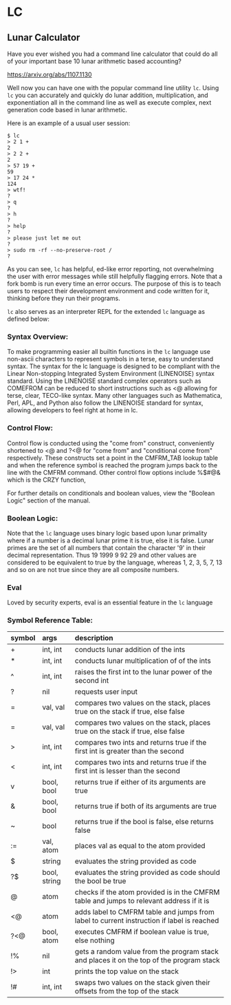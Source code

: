 # LC
## Lunar Calculator

Have you ever wished you had a command line calculator that could do all of your important base 10 lunar arithmetic based accounting?

https://arxiv.org/abs/1107.1130

Well now you can have one with the popular command line utility `lc`. Using `lc` you can accurately and quickly do lunar addition, multiplication, and exponentiation all in the command line as well as execute complex, next generation code based in lunar arithmetic.

Here is an example of a usual user session:
```
$ lc
> 2 1 +
2
> 2 2 +
2
> 57 19 +
59
> 17 24 *
124
> wtf!
?
> q
?
> h
?
> help
?
> please just let me out
?
> sudo rm -rf --no-preserve-root /
?
```
As you can see, `lc` has helpful, ed-like error reporting, not overwhelming the user with error messages while still helpfully flagging errors. Note that a fork bomb is run every time an error occurs. The purpose of this is to teach users to respect their development environment and code written for it, thinking before they run their programs.

`lc` also serves as an interpreter REPL for the extended `lc` language as defined below:

### Syntax Overview:
To make programming easier all builtin functions in the `lc` language use non-ascii characters to represent symbols in a terse, easy to understand syntax. The syntax for the lc language is designed to be compliant with the Linear Non-stopping Integrated System Environment (LINENOISE) syntax standard. Using the LINENOISE standard complex operators such as COMEFROM can be reduced to short instructions such as <@ allowing for terse, clear, TECO-like syntax. Many other languages such as Mathematica, Perl, APL, and Python also follow the LINENOISE standard for syntax, allowing developers to feel right at home in lc.

### Control Flow:
Control flow is conducted using the "come from" construct, conveniently shortened to <@ and ?<@ for "come from" and "conditional come from" respectively. These constructs set a point in the CMFRM_TAB lookup table and when the reference symbol is reached the program jumps back to the line with the CMFRM command. Other control flow options include %$#@& which is the CRZY function, 

For further details on conditionals and boolean values, view the "Boolean Logic" section of the manual.

### Boolean Logic:
Note that the `lc` language uses binary logic based upon lunar primality where if a number is a decimal lunar prime it is true, else it is false. Lunar primes are the set of all numbers that contain the character '9' in their decimal representation. Thus 19 1999 9 92 29 and other values are considered to be equivalent to true by the language, whereas 1, 2, 3, 5, 7, 13 and so on are not true since they are all composite numbers.

### Eval
Loved by security experts, eval is an essential feature in the `lc` language

### Symbol Reference Table:
| symbol | args         | description                                                                                                                           |
|:-------|:-------------|:--------------------------------------------------------------------------------------------------------------------------------------|
| +      | int, int     | conducts lunar addition of the ints                                                                                                   |
| *      | int, int     | conducts lunar multiplication of of the ints                                                                                          |
| ^      | int, int     | raises the first int to the lunar power of the second int                                                                             |
| ?      | nil          | requests user input                                                                                                                   |
| =      | val, val     | compares two values on the stack, places true on the stack if true, else false                                                        |
| \=     | val, val     | compares two values on the stack, places true on the stack if true, else false                                                        |
| >      | int, int     | compares two ints and returns true if the first int is greater than the second                                                        |
| <      | int, int     | compares two ints and returns true if the first int is lesser than the second                                                         |
| v      | bool, bool   | returns true if either of its arguments are true                                                                                      |
| &      | bool, bool   | returns true if both of its arguments are true                                                                                        |
| ~      | bool         | returns true if the bool is false, else returns false                                                                                 |
| :=     | val, atom    | places val as equal to the atom provided                                                                                              |
| $      | string       | evaluates the string provided as code                                                                                                 |
| ?$     | bool, string | evaluates the string provided as code should the bool be true                                                                         |
| @      | atom         | checks if the atom provided is in the CMFRM table and jumps to relevant address if it is                                              |
| <@     | atom         | adds label to CMFRM table and jumps from label to current instruction if label is reached                                             |
| ?<@    | bool, atom   | executes CMFRM if boolean value is true, else nothing                                                                                 |
| !%     | nil          | gets a random value from the program stack and places it on the top of the program stack                                              |
| !>     | int          | prints the top value on the stack                                                                                                     |
| !#     | int, int     | swaps two values on the stack given their offsets from the top of the stack                                                           |
